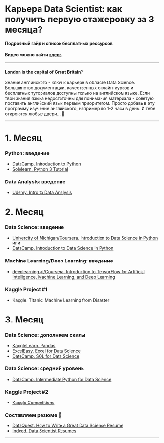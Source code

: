 # Карьера Data Scientist: как получить первую стажеровку за 3 месяца?
#### Подробный гайд и список бесплатных рессурсов 
#### Видео можно найти [здесь]()
---
#### London is the capital of Great Britain?
Знание английского - ключ к карьере в областе Data Scienсe. Большинство документации, качественных онлайн-курсов и бесплатных туториалов доступны только на английском языке. Если твои знания языка недостаточны для понимания материала - советую поставить английский язык первым приоритетом. Просто добавь в эту программу изучение английского, например по 1-2 часа в день. И тебе откроются любые двери... :raised_hands:

---
# 1. Месяц
### Python: введение
* [DataCamp. Introduction to Python](https://www.datacamp.com/courses/intro-to-python-for-data-science)
* [Sololearn. Python 3 Tutorial](https://www.sololearn.com/Course/Python/)

### Data Analysis: введение
* [Udemy. Intro to Data Analysis](https://eu.udacity.com/course/intro-to-data-analysis--ud170)

# 2. Месяц
### Data Science: введение
* [Univercity of Michigan/Coursera. Introduction to Data Science in Python](https://www.coursera.org/learn/python-data-analysis)
или 
* [DataCamp. Introduction to Data Science in Python](https://www.datacamp.com/courses/introduction-to-data-science-in-python)

### Machine Learning/Deep Learning: введение
* [deeplearning.ai/Coursera. Introduction to TensorFlow for Artificial Intelligence, Machine Learning, and Deep Learning](https://www.coursera.org/learn/introduction-tensorflow)

### Kaggle Project #1
* [Kaggle. Titanic: Machine Learning from Disaster](https://www.kaggle.com/c/titanic)

# 3. Месяц
### Data Science: дополняем скилы
* [KaggleLearn. Pandas](https://www.kaggle.com/learn/pandas)
* [ExcelEasy. Excel for Data Science](https://www.excel-easy.com/)
* [DateCamp. SQL for Data Science](https://www.datacamp.com/courses/intro-to-sql-for-data-science)

### Data Science: средний уровень
* [DataCamp. Intermediate Python for Data Science](https://www.datacamp.com/courses/intermediate-python-for-data-science)

### Kaggle Project #2
* [Kaggle Competitions](https://www.kaggle.com/competitions)

### Составляем резюме :muscle:
* [DataQuest. How to Write a Great Data Science Resume](https://www.dataquest.io/blog/how-data-science-resume-cv/)
* [Indeed. Data Scientist Resumes](https://www.indeed.com/career-advice/resume-samples/information-technology-resumes/data-scientist)
---

